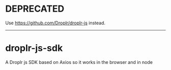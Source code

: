 DEPRECATED
========

Use https://github.com/Droplr/droplr-js instead.

--------

# droplr-js-sdk
A Droplr js SDK based on Axios so it works in the browser and in node
